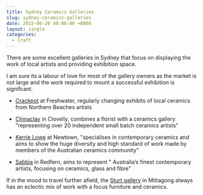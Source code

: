 ```yaml
---
title: Sydney Ceramics Galleries
slug: sydney-ceramics-galleries
date: 2015-06-20 00:00:00 +0000
layout: single
categories:
  - Craft
---
```


There are some excellent galleries in Sydney that focus on displaying the work of local artists and providing exhibition space.

I am sure its a labour of love for most of the gallery owners as the market is not large and the work required to mount a successful exhibition is signifcant.

- [Crackpot](https://www.crackpot.com.au) at Freshwater, regularly changing exhibits of local ceramics from Northern Beaches artists

- [Chinaclay](https://chinaclay.com.au/collections/ceramics) in Clovelly, combines a florist with a ceramics gallery "representing over 20 independent small batch ceramics artists"

- [Kerrie Lowe](https://kerrielowe.com) at Newtown, "specialises in contemporary ceramics and aims to show the huge diversity and high standard of work made by members of the Australian ceramics community"

- [Sabbia](https://sabbiagallery.com) in Redfern, aims to represent " Australia’s finest contemporary artists, focusing on ceramics, glass and fibre"

If in the mood to travel further afield, the [Sturt gallery](https://www.sturt.nsw.edu.au/sturt-campus/sturt-gallery) in Mittagong always has an eclectic mix of work with a focus furniture and ceramics.
